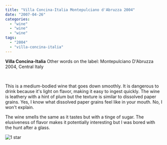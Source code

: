 ```yaml
---
title: "Villa Concina-Italia Montepulciano d'Abruzza 2004"
date: "2007-04-26"
categories: 
  - "wine"
  - "wine"
  - "wine"
tags: 
  - "2004"
  - "villa-concina-italia"
---
```


**Villa Concina-Italia** Other words on the label: Montepulciano D'Abruzza 2004, Central Italy

 

This is a medium-bodied wine that goes down smoothly. It is dangerous to drink because it's light on flavor, making it easy to ingest quickly. The wine is leathery with a hint of plum but the texture is similar to dissolved paper grains. Yes, I know what dissolved paper grains feel like in your mouth. No, I won't explain.

The wine smells the same as it tastes but with a tinge of sugar. The elusiveness of flavor makes it potentially interesting but I was bored with the hunt after a glass.

![1 star](http://www.rebeccagomezfarrell.com/wp-content/uploads/2009/04/rating_olive1.gif "rating_olive1")

